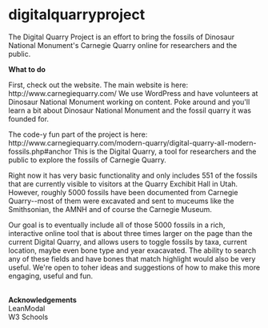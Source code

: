 # digitalquarryproject
The Digital Quarry Project is an effort to bring the fossils of Dinosaur National Monument's Carnegie Quarry online for researchers and the public.

<strong>What to do</strong><br>
<p>First, check out the website. The main website is here: http://www.carnegiequarry.com/
We use WordPress and have volunteers at Dinosaur National Monument working on content. Poke around and you'll learn a bit about Dinosaur National Monument and the fossil quarry it was founded for.</p>

<p>The code-y fun part of the project is here: http://www.carnegiequarry.com/modern-quarry/digital-quarry-all-modern-fossils.php#anchor
This is the Digital Quarry, a tool for researchers and the public to explore the fossils of Carnegie Quarry. </p>

<p>Right now it has very basic functionality and only includes 551 of the fossils that are currently visible to visitors at the Quarry Exchibit Hall in Utah. However, roughly 5000 fossils have been documented from Carnegie Quarry--most of them were excavated and sent to muceums like the Smithsonian, the AMNH and of course the Carnegie Museum. </p>

<p>Our goal is to eventually include all of those 5000 fossils in a rich, interactive online tool that is about three times larger on the page than the current Digital Quarry, and allows users to toggle fossils by taxa, current location, maybe even bone type and year exacavated. The ability to search any of these fields and have bones that match highlight would also be very useful. We're open to toher ideas and suggestions of how to make this more engaging, useful and fun.</p>
<br>
<strong>Acknowledgements</strong><br>
LeanModal<br>
W3 Schools
